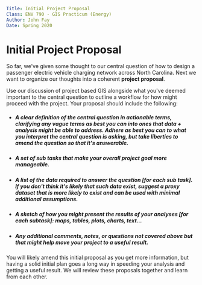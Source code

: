 ```yaml
Title: Initial Project Proposal
Class: ENV 790 - GIS Practicum (Energy)
Author: John Fay
Date: Spring 2020
```

# Initial Project Proposal

So far, we've given some thought to our central question of how to design a passenger electric vehicle charging network across North Carolina. Next we want to organize our thoughts into a coherent **project proposal**. 

Use our discussion of project based GIS alongside what you've deemed important to the central question to outline a workflow for how might proceed with the project. Your proposal should include the following:

* ##### A clear definition of the central question in actionable terms, clarifying any vague terms as best you can into ones that data + analysis might be able to address. Adhere as best you can to what you interpret the central question is asking, but take liberties to amend the question so that it's answerable. 

* ##### A set of sub tasks that make your overall project goal more manageable.

* ##### A list of the data required to answer the question [for each sub task]. If you don't think it's likely that such data exist, suggest a **proxy** dataset that is more likely to exist and can be used with minimal additional assumptions.

* #####  A sketch of how you might present the results of your analyses [for each subtask]: maps, tables, plots, charts, text...

* ##### Any additional comments, notes, or questions not covered above but that might help move your project to a useful result.

You will likely amend this initial proposal as you get more information, but having a solid initial plan goes a long way in speeding your analysis and getting a useful result. We will review these proposals together and learn from each other. 